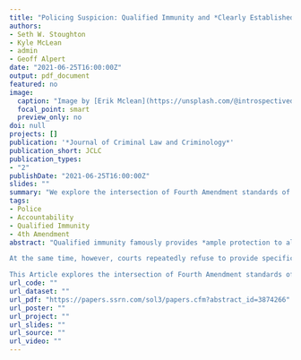 ```yaml
---
title: "Policing Suspicion: Qualified Immunity and *Clearly Established* Standards of Proof"
authors:
- Seth W. Stoughton
- Kyle McLean
- admin
- Geoff Alpert
date: "2021-06-25T16:00:00Z"
output: pdf_document
featured: no
image:
  caption: "Image by [Erik Mclean](https://unsplash.com/@introspectivedsgn) on [Unsplash](https://unsplash.com/photos/V79loOjFOLA)"
  focal_point: smart
  preview_only: no
doi: null
projects: []
publication: '*Journal of Criminal Law and Criminology*'
publication_short: JCLC
publication_types: 
- "2"
publishDate: "2021-06-25T16:00:00Z"
slides: ""
summary: "We explore the intersection of Fourth Amendment standards of proof and the *clearly established* prong of qualified immunity."
tags:
- Police
- Accountability
- Qualified Immunity
- 4th Amendment
abstract: "Qualified immunity famously provides *ample protection to all but the plainly incompetent or those who knowingly violate the law.* The doctrine insulates officers who violate constitutional rights from civil liability unless existing caselaw was so *clearly established* that every reasonable officer would have known at the time that the police action in question was unlawful. This demanding inquiry requires a high degree of specificity; a prior case with what legal scholar Joanna Schwartz has called *virtually identical facts.*

At the same time, however, courts repeatedly refuse to provide specific definitions of the most important legal thresholds for police action: reasonable suspicion and probable cause. Indeed, the Supreme Court rejected—repeatedly—any attempt to quantify or carefully demarcate the boundaries of the Fourth Amendment standards of proof, except to emphasize that they require no more than a *fair probability* or a *moderate chance* that an officer’s suspicions are correct. As a result, the legal predicates for coercive or invasive police actions like detentions, frisks, searches, and arrests are not only deferential, they are operationalized at a low level of certainty.

This Article explores the intersection of Fourth Amendment standards of proof and the *clearly established* prong of qualified immunity. It illustrates how the juxtaposition of the Court’s insistence on a low level of specificity for the development of suspicion and a high degree of specificity for the imposition of liability makes it exceedingly difficult to hold officers accountable for violating constitutional rights. And it offers both a path for future research into the development of suspicion and suggestions for methods that police agencies can use to improve the development and articulation of suspicion. Ultimately, it contends that policing in the 21st century must take seriously the idea that the Constitution is a floor, not a ceiling, and it calls for the development of more rigorous standards for police actions."
url_code: ""
url_dataset: ""
url_pdf: "https://papers.ssrn.com/sol3/papers.cfm?abstract_id=3874266"
url_poster: ""
url_project: ""
url_slides: ""
url_source: ""
url_video: ""
---
```

